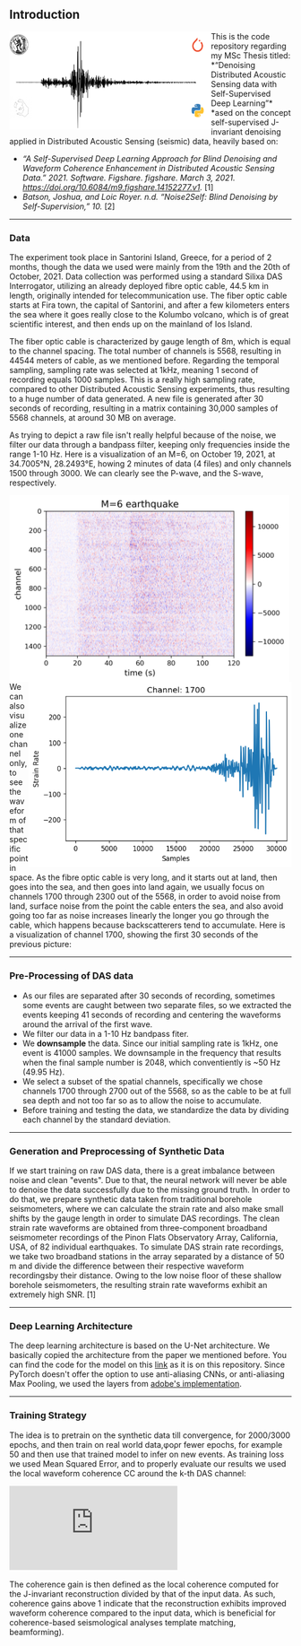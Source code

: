 ## Introduction

<img align="left" width="360" height="175" src="https://github.com/maniatisni/DAS-Denoising/blob/main/etc/logo.png">
This is the code repository regarding my MSc Thesis titled:  
*“Denoising Distributed Acoustic Sensing data with Self-Supervised Deep Learning”*
*ased on the concept self-supervised J-invariant denoising applied in Distributed Acoustic Sensing (seismic) data, heavily based on:

- *“A Self-Supervised Deep Learning Approach for Blind Denoising and Waveform Coherence Enhancement in Distributed Acoustic Sensing Data.” 2021. Software. Figshare. figshare. March 3, 2021. https://doi.org/10.6084/m9.figshare.14152277.v1.* [1]
- *Batson, Joshua, and Loic Royer. n.d. “Noise2Self: Blind Denoising by Self-Supervision,” 10.* [2]
     

----------
### Data
The experiment took place in Santorini Island, Greece, for a period of 2 months, though the data we used were mainly from the 19th and the 20th of October, 2021.
Data collection was performed using a standard Silixa DAS Interrogator, utilizing an already deployed fibre optic cable, 44.5 km in length, originally intended for telecommunication use. The fiber optic cable starts at Fira town, the capital of Santorini, and after a few kilometers enters the sea where it goes really close to the Kolumbo volcano, which is of great scientific interest, and then ends up on the mainland of Ios Island. 

The fiber optic cable is characterized by gauge length of 8m, which is equal to the channel spacing. The total number of channels is 5568, resulting in 44544 meters of cable, as we mentioned before.
Regarding the temporal sampling, sampling rate was selected at 1kHz, meaning 1 second of recording equals 1000 samples. This is a really high sampling rate, compared to other Distributed Acoustic Sensing experiments, thus resulting to a huge number of data generated.
A new file is generated after 30 seconds of recording, resulting in a matrix containing 30,000 samples of 5568 channels, at around 30 MB on average.

As trying to depict a raw file isn't really helpful because of the noise, we filter our data through a bandpass filter, keeping only frequencies inside the range 1-10 Hz.
Here is a visualization of an M=6, on October 19, 2021, at 34.7005°N, 28.2493°E,  howing 2 minutes of data (4 files) and only channels 1500 through 3000. We can clearly see the P-wave, and the S-wave, respectively.



<img align = "left" src="https://github.com/maniatisni/DAS-Denoising/blob/main/etc/1.png" width="499">
<img align="right" width="470" src="https://github.com/maniatisni/DAS-Denoising/blob/main/etc/2.png">



We can also visualize one channel only, to see the waveform of that specific point in space. As the fibre optic cable is very long, and it starts out at land, then goes into the sea, and then goes into land again, we usually focus on channels 1700 through 2300 out of the 5568, in order to avoid noise from land, surface noise from the point the cable enters the sea, and also avoid going too far as noise increases linearly the longer you go through the cable, which happens because backscatterers tend to accumulate. Here is a visualization of channel 1700, showing the first 30 seconds of the previous picture: 

----------

### Pre-Processing of DAS data
- As our files are separated after 30 seconds of recording, sometimes some events are caught between two separate files, so we extracted the events keeping 41 seconds of recording and centering the waveforms around the arrival of the first wave.
- We filter our data in a 1-10 Hz bandpass fiter.
- We **downsample** the data. Since our initial sampling rate is 1kHz, one event is 41000 samples. We downsample in the frequency that results when the final sample number is 2048, which conventiently is ~50 Hz (49.95 Hz).
- We select a subset of the spatial channels, specifically we chose channels 1700 through 2700 out of the 5568, so as the cable to be at full sea depth and not too far so as to allow the noise to accumulate.
- Before training and testing the data, we standardize the data by dividing each channel by the standard deviation.      

---------

### Generation and Preprocessing of Synthetic Data
If we start training on raw DAS data, there is a great imbalance between noise and clean "events". Due to that, the neural network will never be able to denoise the data successfully due to the missing ground truth. In order to do that, we prepare synthetic data taken from traditional borehole seismometers, where we can calculate the strain rate and also make small shifts by the gauge length in order to simulate DAS recordings. The clean strain rate waveforms are obtained from three-component broadband seismometer recordings of the Pinon Flats Observatory Array, California, USA, of 82 individual earthquakes. To simulate DAS strain rate recordings, we take two broadband stations in the array separated by a distance of 50 m and divide the difference between their respective waveform recordingsby their distance. Owing to the low noise floor of these shallow borehole seismometers, the resulting strain rate waveforms exhibit an extremely high SNR. [1]


---------

### Deep Learning Architecture
The deep learning architecture is based on the U-Net architecture.  We basically copied the architecture from the paper we mentioned before. You can find the code for the model on this [link](https://github.com/maniatisni/DAS-Denoising/blob/main/model.py#L142) as it is on this repository. Since PyTorch doesn't offer the option to use anti-aliasing CNNs, or anti-aliasing Max Pooling, we used the layers from [adobe's implementation](https://github.com/adobe/antialiased-cnns).

------------


### Training Strategy
The idea is to pretrain on the synthetic data till convergence, for 2000/3000 epochs, and then train on real world data,φορr fewer epochs, for example 50 and then use that trained model to infer on new events. As training loss we used Mean Squared Error, and to properly evaluate our results we used the local waveform coherence CC around the k-th DAS channel:

![](https://latex.codecogs.com/png.latex?%5Cmathrm%7BCC%7D_%7Bk%7D%3D%5Cfrac%7B1%7D%7B4%20N%5E%7B2%7D%7D%5Cleft%5B%5Csum_%7Bi%2C%20j%3D-N%7D%5E%7B&plus;N%7D%20%5Cmax%20%5Cleft%28%5Cfrac%7Bx_%7Bk&plus;i%7D%20*%20x_%7Bk&plus;j%7D%7D%7B%5Csqrt%7B%5Csum_%7Bt%7D%20x_%7Bk&plus;i%7D%5E%7B2%7D%20%5Csum_%7Bt%7D%20x_%7Bk&plus;j%7D%5E%7B2%7D%7D%7D%5Cright%29-2%20N-1%5Cright%5D)

The coherence gain is then defined as the local coherence computed for the J-invariant reconstruction divided by that of the input data. As such, coherence gains above 1 indicate that the reconstruction exhibits improved waveform coherence compared to the input data, which is beneficial for coherence-based seismological analyses template matching, beamforming).

